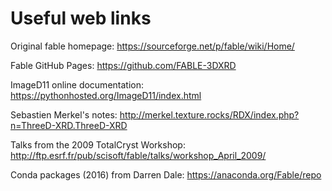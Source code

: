 # Useful web links

Original fable homepage:
    https://sourceforge.net/p/fable/wiki/Home/

Fable GitHub Pages:
    https://github.com/FABLE-3DXRD

ImageD11 online documentation:
    https://pythonhosted.org/ImageD11/index.html

Sebastien Merkel's notes:
    http://merkel.texture.rocks/RDX/index.php?n=ThreeD-XRD.ThreeD-XRD

Talks from the 2009 TotalCryst Workshop:
   http://ftp.esrf.fr/pub/scisoft/fable/talks/workshop_April_2009/

Conda packages (2016) from Darren Dale:
   https://anaconda.org/Fable/repo